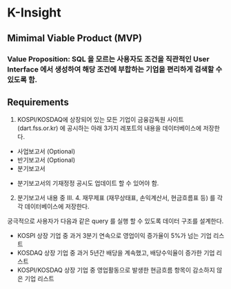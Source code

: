 # K-Insight

## Mimimal Viable Product (MVP)

### Value Proposition: SQL 을 모르는 사용자도 조건을 직관적인 User Interface 에서 생성하여 해당 조건에 부합하는 기업을 편리하게 검색할 수 있도록 함.

## Requirements
1. KOSPI/KOSDAQ에 상장되어 있는 모든 기업이 금융감독원 사이트 (dart.fss.or.kr) 에 공시하는 아래 3가지 레포트의 내용을 데이터베이스에 저장한다.
 - 사업보고서 (Optional)
 - 반기보고서 (Optional)
 - 분기보고서
 * 분기보고서의 기재정정 공시도 업데이트 할 수 있어야 함.

2. 분기보고서 내용 중 III. 4. 재무제표 (재무상태표, 손익계산서, 현금흐름표 등) 를 각각 데이터베이스에 저장한다.

궁극적으로 사용자가 다음과 같은 query 를 실행 할 수 있도록 데이터 구조를 설계한다.
 - KOSPI 상장 기업 중 과거 3분기 연속으로 영업이익 증가율이 5%가 넘는 기업 리스트
 - KOSDAQ 상장 기업 중 과거 5년간 배당을 계속했고, 배당수익율이 증가한 기업 리스트
 - KOSPI/KOSDAQ 상장 기업 중 영업활동으로 발생한 현금흐름 항목이 감소하지 않은 기업 리스트






